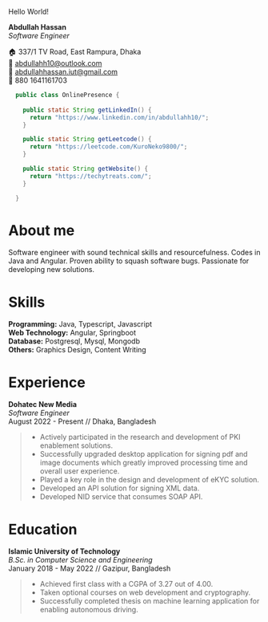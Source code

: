 Hello World!

**Abdullah Hassan**<br/>
*Software Engineer*

🏠 337/1 TV Road, East Rampura, Dhaka<br/>
📧 abdullahh10@outlook.com<br/>
📧 abdullahhassan.iut@gmail.com<br/>
📱 880 1641161703

```java
  public class OnlinePresence {
    
    public static String getLinkedIn() {
      return "https://www.linkedin.com/in/abdullahh10/";
    }

    public static String getLeetcode() {
      return "https://leetcode.com/KuroNeko9800/";
    }

    public static String getWebsite() {
      return "https://techytreats.com/";
    }

  }
```

# **About me**
Software engineer with sound technical skills and resourcefulness. Codes
in Java and Angular. Proven ability to squash software bugs. Passionate
for developing new solutions.

# **Skills**
**Programming:** Java, Typescript, Javascript<br/>
**Web Technology:** Angular, Springboot<br/>
**Database:** Postgresql, Mysql, Mongodb<br/>
**Others:** Graphics Design, Content Writing<br/>

# **Experience**
**Dohatec New Media**<br/>
*Software Engineer*<br/>
August 2022 - Present // Dhaka, Bangladesh<br/>
> - Actively participated in the research and development of PKI
enablement solutions.
> - Successfully upgraded desktop application for signing pdf and
image documents which greatly improved processing time and
overall user experience.
> - Played a key role in the design and development of eKYC
solution.
> - Developed an API solution for signing XML data.
> - Developed NID service that consumes SOAP API.

# **Education**
**Islamic University of Technology**<br/>
*B.Sc. in Computer Science and Engineering*<br/>
January 2018 - May 2022 // Gazipur, Bangladesh<br/> 
> - Achieved first class with a CGPA of 3.27 out of 4.00.
> - Taken optional courses on web development and cryptography.
> - Successfully completed thesis on machine learning application for enabling autonomous driving.


<!---
AbdullahH10/AbdullahH10 is a ✨ special ✨ repository because its `README.md` (this file) appears on your GitHub profile.
You can click the Preview link to take a look at your changes.
--->
